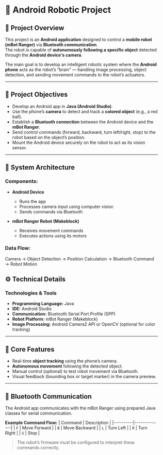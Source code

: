 # 🤖 Android Robotic Project

## 📱 Project Overview
This project is an **Android application** designed to control a **mobile robot (mBot Ranger)** via **Bluetooth communication**.  
The robot is capable of **autonomously following a specific object** detected through the **Android device's camera**.

The main goal is to develop an intelligent robotic system where the **Android phone** acts as the robot’s “brain” — handling image processing, object detection, and sending movement commands to the robot’s actuators.

---

## 🎯 Project Objectives
- Develop an Android app in **Java (Android Studio)**.
- Use the phone’s **camera** to detect and track a **colored object** (e.g., a red ball).
- Establish a **Bluetooth connection** between the Android device and the **mBot Ranger**.
- Send control commands (forward, backward, turn left/right, stop) to the robot based on the object’s position.
- Mount the Android device securely on the robot to act as its vision sensor.

---

## 🧩 System Architecture

### Components:
- **Android Device**  
  - Runs the app  
  - Processes camera input using computer vision  
  - Sends commands via Bluetooth  

- **mBot Ranger Robot (Makeblock)**  
  - Receives movement commands  
  - Executes actions using its motors  

### Data Flow:
Camera → Object Detection → Position Calculation → Bluetooth Command → Robot Motion


## ⚙️ Technical Details

### Technologies & Tools
- **Programming Language:** Java  
- **IDE:** Android Studio  
- **Communication:** Bluetooth Serial Port Profile (SPP)  
- **Robot Platform:** mBot Ranger (Makeblock)  
- **Image Processing:** Android Camera2 API or OpenCV (optional for color tracking)

---

## 🧠 Core Features
- Real-time **object tracking** using the phone’s camera.
- **Autonomous movement** following the detected object.
- Manual control (optional) to test robot movement via Bluetooth.
- Visual feedback (bounding box or target marker) in the camera preview.

---

## 🔗 Bluetooth Communication
The Android app communicates with the mBot Ranger using prepared Java classes for serial communication.

**Example Command Flow:**
| Command | Description |
|----------|--------------|
| `F` | Move Forward |
| `B` | Move Backward |
| `L` | Turn Left |
| `R` | Turn Right |
| `S` | Stop |

> The robot’s firmware must be configured to interpret these commands correctly.
